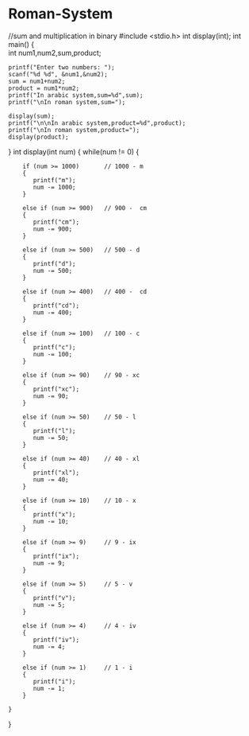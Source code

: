 # Roman-System
//sum and multiplication in binary
#include <stdio.h> 
int display(int);
int main() 
{   
    int num1,num2,sum,product;
    
    printf("Enter two numbers: ");
    scanf("%d %d", &num1,&num2);
    sum = num1+num2;
    product = num1*num2;
    printf("In arabic system,sum=%d",sum);
    printf("\nIn roman system,sum=");
    
    display(sum);
    printf("\n\nIn arabic system,product=%d",product);
    printf("\nIn roman system,product=");
    display(product);
}
int display(int num)
{
    while(num != 0)
    {

        if (num >= 1000)       // 1000 - m
        {
           printf("m");
           num -= 1000;
        }

        else if (num >= 900)   // 900 -  cm
        {
           printf("cm");
           num -= 900;
        }        

        else if (num >= 500)   // 500 - d
        {           
           printf("d");
           num -= 500;
        }

        else if (num >= 400)   // 400 -  cd
        {
           printf("cd");
           num -= 400;
        }

        else if (num >= 100)   // 100 - c
        {
           printf("c");
           num -= 100;                       
        }

        else if (num >= 90)    // 90 - xc
        {
           printf("xc");
           num -= 90;                                              
        }

        else if (num >= 50)    // 50 - l
        {
           printf("l");
           num -= 50;                                                                     
        }

        else if (num >= 40)    // 40 - xl
        {
           printf("xl");           
           num -= 40;
        }

        else if (num >= 10)    // 10 - x
        {
           printf("x");
           num -= 10;           
        }

        else if (num >= 9)     // 9 - ix
        {
           printf("ix");
           num -= 9;                         
        }

        else if (num >= 5)     // 5 - v
        {
           printf("v");
           num -= 5;                                     
        }

        else if (num >= 4)     // 4 - iv
        {
           printf("iv");
           num -= 4;                                                            
        }

        else if (num >= 1)     // 1 - i
        {
           printf("i");
           num -= 1;                                                                                   
        }

    }

    
}
